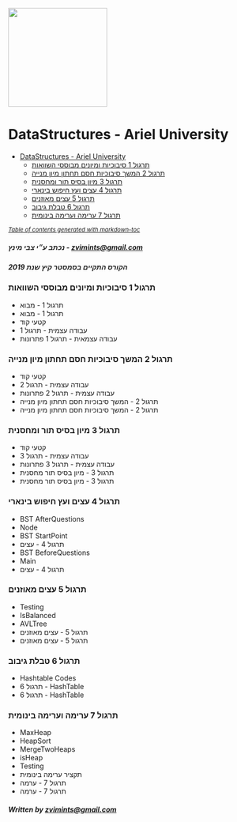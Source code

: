 <img src="https://media.licdn.com/dms/image/C4D0BAQGD7npMPoXymw/company-logo_200_200/0?e=2159024400&v=beta&t=TZ8Ub3U2jCZgA1_kAx6SE8jmAcSJkbiZAuN6Kn1_lW0" height="200px"> <br>
# DataStructures - Ariel University

- [DataStructures - Ariel University](#datastructures---ariel-university)
    + [תרגול 1 סיבוכיות ומיונים מבוססי השוואות](#------1--------------------------------)
    + [תרגול 2 המשך סיבוכיות חסם תחתון מיון מנייה](#------2-----------------------------------)
    + [תרגול 3 מיון בסיס תור ומחסנית](#------3----------------------)
    + [תרגול 4 עצים ועץ חיפוש בינארי](#------4----------------------)
    + [תרגול 5 עצים מאוזנים](#------5-------------)
    + [תרגול 6 טבלת גיבוב](#------6-----------)
    + [תרגול 7 ערימה וערימה בינומית](#------7---------------------)

<small><i><a href='http://ecotrust-canada.github.io/markdown-toc/'>Table of contents generated with markdown-toc</a></i></small>



##### נכתב ע״י צבי מינץ - zvimints@gmail.com 
##### הקורס התקיים בסמסטר קיץ שנת 2019
### תרגול 1 סיבוכיות ומיונים מבוססי השוואות
-  תרגול 1 - מבוא 
-  תרגול 1 - מבוא 
-  קטעי קוד 
-  עבודה עצמית - תרגול 1 
-  עבודה עצמאית - תרגול 1 פתרונות 

### תרגול 2 המשך סיבוכיות חסם תחתון מיון מנייה
-  קטעי קוד 
-  עבודה עצמית - תרגול 2 
-  עבודה עצמית - תרגול 2 פתרונות 
-  תרגול 2 - המשך סיבוכיות חסם תחתון מיון מנייה 
-  תרגול 2 - המשך סיבוכיות חסם תחתון מיון מנייה 

### תרגול 3 מיון בסיס תור ומחסנית
-  קטעי קוד 
-  עבודה עצמית - תרגול 3 
-  עבודה עצמית - תרגול 3 פתרונות 
-  תרגול 3 - מיון בסיס תור מחסנית 
-  תרגול 3 - מיון בסיס תור מחסנית 

### תרגול 4 עצים ועץ חיפוש בינארי
-  BST AfterQuestions 
-  Node 
-  BST StartPoint
-  תרגול 4 - עצים
-  BST BeforeQuestions
-  Main
-  תרגול 4 - עצים

### תרגול 5 עצים מאוזנים
-  Testing
-  IsBalanced
-  AVLTree
-  תרגול 5 - עצים מאוזנים
-  תרגול 5 - עצים מאוזנים

### תרגול 6 טבלת גיבוב
-  Hashtable Codes
-  תרגול 6 - HashTable
-  תרגול 6 - HashTable

### תרגול 7 ערימה וערימה בינומית
-  MaxHeap
-  HeapSort
-  MergeTwoHeaps 
-  isHeap
-  Testing
-  תקציר ערימה בינומית 
-  תרגול 7 - ערמה 
-  תרגול 7 - ערמה
##### Written by zvimints@gmail.com
